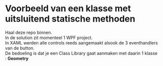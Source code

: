 # Voorbeeld van een klasse met uitsluitend statische methoden
  
Haal deze repo binnen.  
In de solution zit momenteel 1 WPF project.  
In XAML werden alle controls reeds aangemaakt alsook de 3 eventhandlers van de button.  
De bedoeling is dat je een Class Library gaat aanmaken met daarin 1 klasse : **Geometry** 
